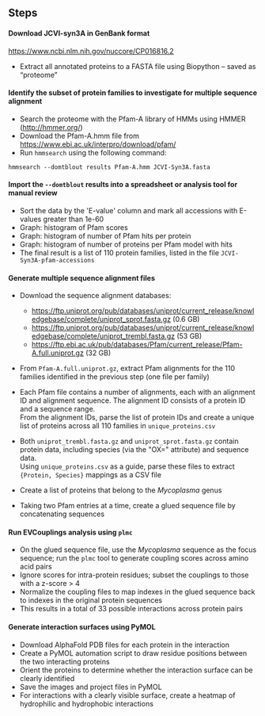 ## Steps

#### Download JCVI-syn3A in GenBank format  
https://www.ncbi.nlm.nih.gov/nuccore/CP016816.2  
* Extract all annotated proteins to a FASTA file using Biopython – saved as “proteome”

#### Identify the subset of protein families to investigate for multiple sequence alignment  
* Search the proteome with the Pfam-A library of HMMs using HMMER (http://hmmer.org/)  
* Download the Pfam-A.hmm file from https://www.ebi.ac.uk/interpro/download/pfam/  
* Run `hmmsearch` using the following command:  
```
hmmsearch --domtblout results Pfam-A.hmm JCVI-Syn3A.fasta
```

#### Import the `--domtblout` results into a spreadsheet or analysis tool for manual review 
* Sort the data by the 'E-value' column and mark all accessions with E-values greater than 1e-60  
* Graph: histogram of Pfam scores  
* Graph: histogram of number of Pfam hits per protein  
* Graph: histogram of number of proteins per Pfam model with hits  
* The final result is a list of 110 protein families, listed in the file `JCVI-Syn3A-pfam-accessions`

#### Generate multiple sequence alignment files  
* Download the sequence alignment databases:  
  - https://ftp.uniprot.org/pub/databases/uniprot/current_release/knowledgebase/complete/uniprot_sprot.fasta.gz (0.6 GB)  
  - https://ftp.uniprot.org/pub/databases/uniprot/current_release/knowledgebase/complete/uniprot_trembl.fasta.gz (53 GB)  
  - https://ftp.ebi.ac.uk/pub/databases/Pfam/current_release/Pfam-A.full.uniprot.gz (32 GB)  

* From `Pfam-A.full.uniprot.gz`, extract Pfam alignments for the 110 families identified in the previous step (one file per family)  
* Each Pfam file contains a number of alignments, each with an alignment ID and alignment sequence. The alignment ID consists of a protein ID and a sequence range.  
  From the alignment IDs, parse the list of protein IDs and create a unique list of proteins across all 110 families in `unique_proteins.csv`  
* Both `uniprot_trembl.fasta.gz` and `uniprot_sprot.fasta.gz` contain protein data, including species (via the "OX=" attribute) and sequence data.  
  Using `unique_proteins.csv` as a guide, parse these files to extract `{Protein, Species}` mappings as a CSV file  
* Create a list of proteins that belong to the *Mycoplasma* genus  
* Taking two Pfam entries at a time, create a glued sequence file by concatenating sequences

#### Run EVCouplings analysis using `plmc`  
* On the glued sequence file, use the *Mycoplasma* sequence as the focus sequence; run the `plmc` tool to generate coupling scores across amino acid pairs  
* Ignore scores for intra-protein residues; subset the couplings to those with a z-score > 4  
* Normalize the coupling files to map indexes in the glued sequence back to indexes in the original protein sequences  
* This results in a total of 33 possible interactions across protein pairs

#### Generate interaction surfaces using PyMOL  
* Download AlphaFold PDB files for each protein in the interaction  
* Create a PyMOL automation script to draw residue positions between the two interacting proteins  
* Orient the proteins to determine whether the interaction surface can be clearly identified  
* Save the images and project files in PyMOL  
* For interactions with a clearly visible surface, create a heatmap of hydrophilic and hydrophobic interactions
